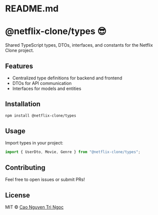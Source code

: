 # README.md

# @netflix-clone/types 😎

Shared TypeScript types, DTOs, interfaces, and constants for the Netflix Clone project.

## Features

-   Centralized type definitions for backend and frontend
-   DTOs for API communication
-   Interfaces for models and entities

## Installation

```sh
npm install @netflix-clone/types
```

## Usage

Import types in your project:

```ts
import { UserDto, Movie, Genre } from "@netflix-clone/types";
```

## Contributing

Feel free to open issues or submit PRs!

## License

MIT © [Cao Nguyen Tri Ngoc](LICENSE)

